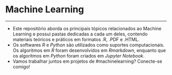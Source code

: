 # Machine Learning
---
- Este repositório aborda os principais tópicos relacionados ao Machine Learning e possui pastas dedicadas a cada um deles, contendo materiais teóricos e práticos em formatos .R, .PDF e .HTML.
- Os softwares *R* e *Python* são utilizados como suportes computacionais. Os algoritmos em *R* foram desenvolvidos em *Rmarkdown*, enquanto que os algoritmos em *Python* foram criados em *Jupyter Notebook*.
- Vamos trabalhar juntos em projetos de #machinelearning? Conecte-se comigo!

